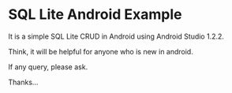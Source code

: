 # SQL Lite Android Example

It is a simple SQL Lite CRUD in Android using Android Studio 1.2.2.

Think, it will be helpful for anyone who is new in android.

If any query, please ask.

Thanks...
